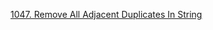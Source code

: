 [1047. Remove All Adjacent Duplicates In String](https://leetcode.com/problems/remove-all-adjacent-duplicates-in-string/)